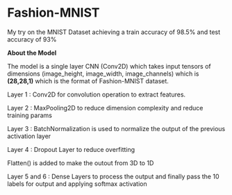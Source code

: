 # Fashion-MNIST
My try on the MNIST Dataset achieving a train accuracy of 98.5% and test accuracy of 93%

**About the Model**

The model is a single layer CNN (Conv2D) which takes input tensors of dimensions (image_height, image_width, image_channels) which is **(28,28,1)** which is the format of Fashion-MNIST dataset.

Layer 1 : Conv2D for convolution operation to extract features.

Layer 2 : MaxPooling2D to reduce dimension complexity and reduce training params

Layer 3 : BatchNormalization is used to normalize the output of the previous activation layer

Layer 4 : Dropout Layer to reduce overfitting

Flatten() is added to make the outout from 3D to 1D

Layer 5 and 6 : Dense Layers to process the output and finally pass the 10 labels for output and applying softmax activation

